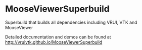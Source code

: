 MooseViewerSuperbuild
=================

Superbuild that builds all dependencies including VRUI, VTK and MooseViewer

Detailed documentation and demos can be found at http://vruivtk.github.io/MooseViewerSuperbuild
